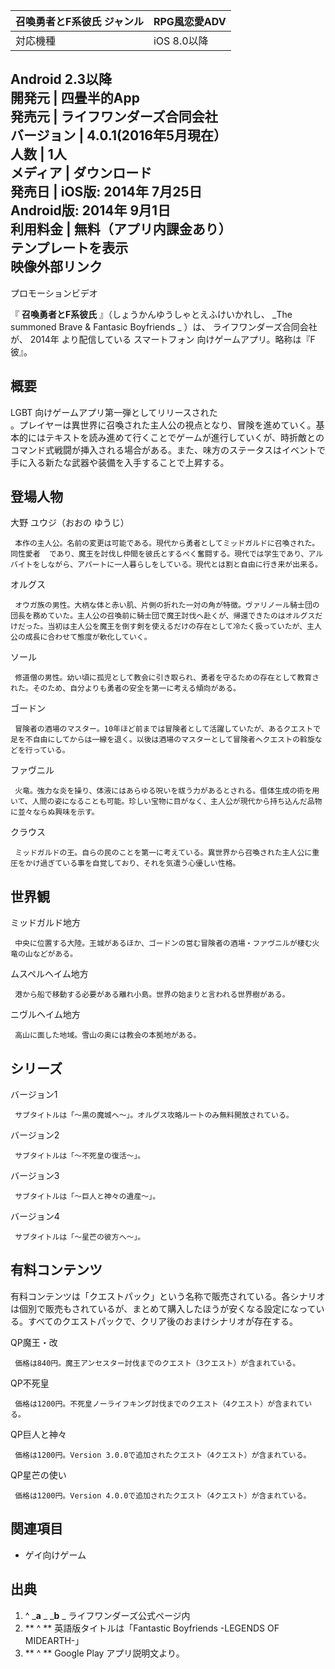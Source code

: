 召喚勇者とF系彼氏  ジャンル  |  RPG風恋愛ADV   
---|---  
対応機種  |  iOS  8.0以降   
Android  2.3以降  
開発元  |  四畳半的App   
発売元  |  ライフワンダーズ合同会社   
バージョン  |  4.0.1(2016年5月現在）   
人数  |  1人   
メディア  |  ダウンロード   
発売日  |  iOS版:  2014年  7月25日      
Android版:  2014年  9月1日    
利用料金  |  無料（アプリ内課金あり）   
テンプレートを表示  
映像外部リンク  
---  
プロモーションビデオ  
  
『 **召喚勇者とF系彼氏** 』（しょうかんゆうしゃとえふけいかれし、 _The summoned Brave & Fantasic Boyfriends
_   ）は、  ライフワンダーズ合同会社  が、  2014年  より配信している  スマートフォン  向けゲームアプリ。略称は『F彼』。

##  概要  

LGBT  向けゲームアプリ第一弾としてリリースされた  
。プレイヤーは異世界に召喚された主人公の視点となり、冒険を進めていく。基本的にはテキストを読み進めて行くことでゲームが進行していくが、時折敵とのコマンド式戦闘が挿入される場合がある。また、味方のステータスはイベントで手に入る新たな武器や装備を入手することで上昇する。

##  登場人物  

大野 ユウジ（おおの ゆうじ）

     本作の主人公。名前の変更は可能である。現代から勇者としてミッドガルドに召喚された。  同性愛者  であり、魔王を討伐し仲間を彼氏とするべく奮闘する。現代では学生であり、アルバイトをしながら、アパートに一人暮らしをしている。現代とは割と自由に行き来が出来る。 
オルグス

     オウガ族の男性。大柄な体と赤い肌、片側の折れた一対の角が特徴。ヴァリノール騎士団の団長を務めていた。主人公の召喚前に騎士団で魔王討伐へ赴くが、帰還できたのはオルグスだけだった。当初は主人公を魔王を倒す剣を使えるだけの存在として冷たく扱っていたが、主人公の成長に合わせて態度が軟化していく。 
ソール

     修道僧の男性。幼い頃に孤児として教会に引き取られ、勇者を守るための存在として教育された。そのため、自分よりも勇者の安全を第一に考える傾向がある。 
ゴードン

     冒険者の酒場のマスター。10年ほど前までは冒険者として活躍していたが、あるクエストで足を不自由にしてからは一線を退く。以後は酒場のマスターとして冒険者へクエストの斡旋などを行っている。 
ファヴニル

     火竜。強力な炎を操り、体液にはあらゆる呪いを祓う力があるとされる。借体生成の術を用いて、人間の姿になることも可能。珍しい宝物に目がなく、主人公が現代から持ち込んだ品物に並々ならぬ興味を示す。 
クラウス

     ミッドガルドの王。自らの民のことを第一に考えている。異世界から召喚された主人公に重圧をかけ過ぎている事を自覚しており、それを気遣う心優しい性格。 

##  世界観  

ミッドガルド地方

     中央に位置する大陸。王城があるほか、ゴードンの営む冒険者の酒場・ファヴニルが棲む火竜の山などがある。 
ムスペルヘイム地方

     港から船で移動する必要がある離れ小島。世界の始まりと言われる世界樹がある。 
ニヴルヘイム地方

     高山に面した地域。雪山の奥には教会の本拠地がある。 

##  シリーズ  

バージョン1

     サブタイトルは「〜黒の魔城へ〜」。オルグス攻略ルートのみ無料開放されている。 
バージョン2

     サブタイトルは「〜不死皇の復活〜」。 
バージョン3

     サブタイトルは「〜巨人と神々の遺産〜」。 
バージョン4

     サブタイトルは「〜星芒の彼方へ〜」。 

##  有料コンテンツ  

有料コンテンツは「クエストパック」という名称で販売されている。各シナリオは個別で販売もされているが、まとめて購入したほうが安くなる設定になっている。すべてのクエストパックで、クリア後のおまけシナリオが存在する。

QP魔王・改

     価格は840円。魔王アンセスター討伐までのクエスト（3クエスト）が含まれている。 
QP不死皇

     価格は1200円。不死皇ノーライフキング討伐までのクエスト（4クエスト）が含まれている。 
QP巨人と神々

     価格は1200円。Version 3.0.0で追加されたクエスト（4クエスト）が含まれている。 
QP星芒の使い

     価格は1200円。Version 4.0.0で追加されたクエスト（4クエスト）が含まれている。 

##  関連項目  

  * ゲイ向けゲーム 

##  出典  

  1. ^  _**a** _ _**b** _ ライフワンダーズ公式ページ内 
  2. ** ^  ** 英語版タイトルは「Fantastic Boyfriends -LEGENDS OF MIDEARTH-」 
  3. ** ^  ** Google Play アプリ説明文より。 

